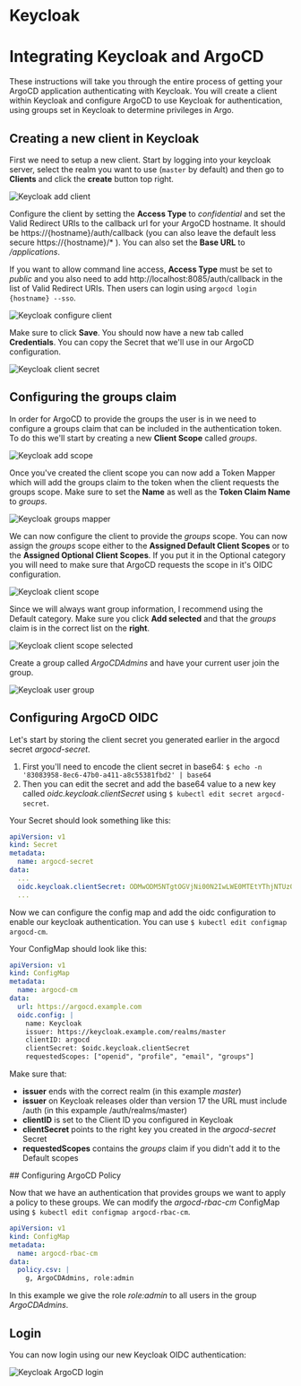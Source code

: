 # Keycloak

# Integrating Keycloak and ArgoCD

These instructions will take you through the entire process of getting your ArgoCD application authenticating with Keycloak. 
You will create a client within Keycloak and configure ArgoCD to use Keycloak for authentication, using groups set in Keycloak
to determine privileges in Argo.

## Creating a new client in Keycloak

First we need to setup a new client. Start by logging into your keycloak server, select the realm you want to use (`master` by default)
and then go to __Clients__ and click the __create__ button top right.

![Keycloak add client](../../assets/keycloak-add-client.png "Keycloak add client")

Configure the client by setting the __Access Type__ to _confidential_ and set the Valid Redirect URIs to the callback url for your ArgoCD
hostname. It should be https://{hostname}/auth/callback (you can also leave the default less secure https://{hostname}/* ). You can also set the
__Base URL__ to _/applications_.

If you want to allow command line access, __Access Type__ must be set to _public_ and you also need to add http://localhost:8085/auth/callback in the list of Valid Redirect URIs. Then users can login using `argocd login {hostname} --sso`.

![Keycloak configure client](../../assets/keycloak-configure-client.png "Keycloak configure client")

Make sure to click __Save__. You should now have a new tab called __Credentials__. You can copy the Secret that we'll use in our ArgoCD 
configuration.

![Keycloak client secret](../../assets/keycloak-client-secret.png "Keycloak client secret")

## Configuring the groups claim

In order for ArgoCD to provide the groups the user is in we need to configure a groups claim that can be included in the authentication token.
To do this we'll start by creating a new __Client Scope__ called _groups_.

![Keycloak add scope](../../assets/keycloak-add-scope.png "Keycloak add scope")

Once you've created the client scope you can now add a Token Mapper which will add the groups claim to the token when the client requests
the groups scope. Make sure to set the __Name__ as well as the __Token Claim Name__ to _groups_.

![Keycloak groups mapper](../../assets/keycloak-groups-mapper.png "Keycloak groups mapper")

We can now configure the client to provide the _groups_ scope. You can now assign the _groups_ scope either to the __Assigned Default Client Scopes__ 
or to the __Assigned Optional Client Scopes__. If you put it in the Optional category you will need to make sure that ArgoCD requests the scope in
it's OIDC configuration. 

![Keycloak client scope](../../assets/keycloak-client-scope.png "Keycloak client scope")

Since we will always want group information, I recommend using the Default category. Make sure you click __Add selected__
and that the _groups_ claim is in the correct list on the __right__.

![Keycloak client scope selected](../../assets/keycloak-client-scope-selected.png "Keycloak client scope selected")

Create a group called _ArgoCDAdmins_ and have your current user join the group.

![Keycloak user group](../../assets/keycloak-user-group.png "Keycloak user group")

## Configuring ArgoCD OIDC

Let's start by storing the client secret you generated earlier in the argocd secret _argocd-secret_.

1. First you'll need to encode the client secret in base64: `$ echo -n '83083958-8ec6-47b0-a411-a8c55381fbd2' | base64`
2. Then you can edit the secret and add the base64 value to a new key called _oidc.keycloak.clientSecret_ using `$ kubectl edit secret argocd-secret`.
   
Your Secret should look something like this:

```yaml
apiVersion: v1
kind: Secret
metadata:
  name: argocd-secret
data:
  ...
  oidc.keycloak.clientSecret: ODMwODM5NTgtOGVjNi00N2IwLWE0MTEtYThjNTUzODFmYmQy   
  ...
```

Now we can configure the config map and add the oidc configuration to enable our keycloak authentication.
You can use `$ kubectl edit configmap argocd-cm`.

Your ConfigMap should look like this:

```yaml
apiVersion: v1
kind: ConfigMap
metadata:
  name: argocd-cm
data:
  url: https://argocd.example.com
  oidc.config: |
    name: Keycloak
    issuer: https://keycloak.example.com/realms/master
    clientID: argocd
    clientSecret: $oidc.keycloak.clientSecret
    requestedScopes: ["openid", "profile", "email", "groups"]
```

Make sure that:
- __issuer__ ends with the correct realm (in this example _master_)
- __issuer__ on Keycloak releases older than version 17 the URL must include /auth (in this expample /auth/realms/master)
- __clientID__ is set to the Client ID you configured in Keycloak
- __clientSecret__ points to the right key you created in the _argocd-secret_ Secret
- __requestedScopes__ contains the _groups_ claim if you didn't add it to the Default scopes

## Configuring ArgoCD Policy

Now that we have an authentication that provides groups we want to apply a policy to these groups.
We can modify the _argocd-rbac-cm_ ConfigMap using `$ kubectl edit configmap argocd-rbac-cm`.

```yaml
apiVersion: v1
kind: ConfigMap
metadata:
  name: argocd-rbac-cm
data:
  policy.csv: |
    g, ArgoCDAdmins, role:admin
```

In this example we give the role _role:admin_ to all users in the group _ArgoCDAdmins_.

## Login

You can now login using our new Keycloak OIDC authentication:

![Keycloak ArgoCD login](../../assets/keycloak-login.png "Keycloak ArgoCD login")

